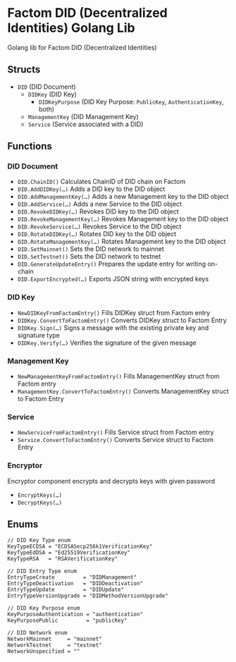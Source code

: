 # Factom DID (Decentralized Identities) Golang Lib
Golang lib for Factom DID (Decentralized Identities)

## Structs

* `DID` (DID Document)
  - `DIDKey` (DID Key)
    - `DIDKeyPurpose` (DID Key Purpose: `PublicKey`, `AuthenticationKey`, both)
  - `ManagementKey` (DID Management Key)
  - `Service` (Service associated with a DID)

## Functions

### DID Document

* `DID.ChainID()`
Calculates ChainID of DID chain on Factom
* `DID.AddDIDKey(…)`
Adds a DID key to the DID object
* `DID.AddManagementKey(…)`
Adds a new Management key to the DID object
* `DID.AddService(…)`
Adds a new Service to the DID object
* `DID.RevokeDIDKey(…)`
Revokes DID key to the DID object
* `DID.RevokeManagementKey(…)`
Revokes Management key to the DID object
* `DID.RevokeService(…)`
Revokes Service to the DID object
* `DID.RotateDIDKey(…)`
Rotates DID key to the DID object
* `DID.RotateManagementKey(…)`
Rotates Management key to the DID object
* `DID.SetMainnet()`
Sets the DID network to mainnet
* `DID.SetTestnet()`
Sets the DID network to testnet
* `DID.GenerateUpdateEntry()`
Prepares the update entry for writing on-chain
* `DID.ExportEncrypted(…)`
Exports JSON string with encrypted keys

### DID Key

* `NewDIDKeyFromFactomEntry()`
Fills DIDKey struct from Factom entry
* `DIDKey.ConvertToFactomEntry()`
Converts DIDKey struct to Factom Entry
* `DIDKey.Sign(…)`
Signs a message with the existing private key and signature type
* `DIDKey.Verify(…)`
Verifies the signature of the given message

### Management Key

* `NewManagementKeyFromFactomEntry()`
Fills ManagementKey struct from Factom entry
* `ManagementKey.ConvertToFactomEntry()`
Converts ManagementKey struct to Factom Entry

### Service

* `NewServiceFromFactomEntry()`
Fills Service struct from Factom entry
* `Service.ConvertToFactomEntry()`
Converts Service struct to Factom Entry

### Encryptor
Encryptor component encrypts and decrypts keys with given password

* `EncryptKeys(…)`
* `DecryptKeys(…)`

## Enums

```golang
// DID Key Type enum
KeyTypeECDSA = "ECDSASecp256k1VerificationKey"
KeyTypeEdDSA = "Ed25519VerificationKey"
KeyTypeRSA   = "RSAVerificationKey"

// DID Entry Type enum
EntryTypeCreate         = "DIDManagement"
EntryTypeDeactivation   = "DIDDeactivation"
EntryTypeUpdate         = "DIDUpdate"
EntryTypeVersionUpgrade = "DIDMethodVersionUpgrade"

// DID Key Purpose enum
KeyPurposeAuthentication = "authentication"
KeyPurposePublic         = "publicKey"

// DID Network enum
NetworkMainnet     = "mainnet"
NetworkTestnet     = "testnet"
NetworkUnspecified = ""
```
